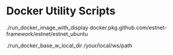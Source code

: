 # Docker Utility Scripts


./run_docker_image_with_display docker.pkg.github.com/estnet-framework/estnet/estnet_ubuntu

./run_docker_base_w_local_dir /your/local/ws/path